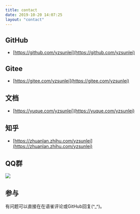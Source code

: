```yaml
---
title: contact
date: 2019-10-20 14:07:25
layout: "contact"
---
```



## GitHub

- [https://github.com/yzsunlei](https://github.com/yzsunlei)

## Gitee

- [https://gitee.com/yzsunlei](https://gitee.com/yzsunlei)

## 文档

- [https://yuque.com/yzsunlei](https://yuque.com/yzsunlei)

## 知乎

- [https://zhuanlan.zhihu.com/yzsunlei](https://zhuanlan.zhihu.com/yzsunlei)


## QQ群

![](/medias/qq.png)<br />


## 参与

有问题可以直接在在语雀评论或GitHub回复(^_^)。

